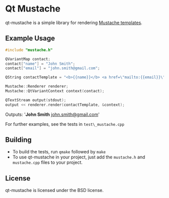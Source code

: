 # Qt Mustache

qt-mustache is a simple library for rendering [Mustache templates](http://mustache.github.com/).

## Example Usage

```cpp
#include "mustache.h"

QVariantMap contact;
contact["name"] = "John Smith";
contact["email"] = "john.smith@gmail.com";

QString contactTemplate = "<b>{{name}}</b> <a href=\"mailto:{{email}}\">{{email}}</a>";

Mustache::Renderer renderer;
Mustache::QtVariantContext context(contact);

QTextStream output(stdout);
output << renderer.render(contactTemplate, &context);
```

Outputs: '<b>John Smith</b> <a href="mailto:john.smith@gmail.com">john.smith@gmail.com</a>'

For further examples, see the tests in `test\_mustache.cpp`

## Building
 * To build the tests, run `qmake` followed by `make`
 * To use qt-mustache in your project, just add the `mustache.h` and `mustache.cpp` files to your project.
  
## License
 qt-mustache is licensed under the BSD license. 
